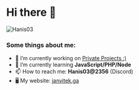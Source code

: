 # Hi there 👋

![Hanis03](https://janvitek.ga/)

### Some things about me:

- 🔭 I’m currently working on [Private Projects :)](https://github.com/hanis03/MonkeySpy)
- 🌱 I’m currently learning **JavaScript/PHP/Node**
- 📫 How to reach me: **Hanis03@2356** (Discord)
- 🖥 My website: [janvitek.ga](https://janvitek.ga)
